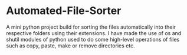# Automated-File-Sorter
A mini python project build for sorting the files automatically into their respective folders using their extensions.
I have made the use of os and shutil modules of python used to do some high-level operations of files such as copy, paste, make or remove directories etc.
